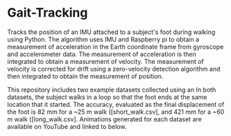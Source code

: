 # Gait-Tracking

Tracks the position of an IMU attached to a subject's foot during walking using Python.  The algorithm uses IMU and Raspberry pi to obtain a measurement of acceleration in the Earth coordinate frame from gyroscope and accelerometer data.  The measurement of acceleration is then integrated to obtain a measurement of velocity.  The measurement of velocity is corrected for drift using a zero-velocity detection algorithm and then integrated to obtain the measurement of position.

This repository includes two example datasets collected using an   In both datasets, the subject walks in a loop so that the foot ends at the same location that it started.  The accuracy, evaluated as the final displacement of the foot is 82 mm for a ~25 m walk ([short_walk.csv], and 421 mm for a ~60 m walk ([long_walk.csv].  Animations generated for each dataset are available on YouTube and linked to below.

